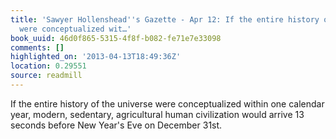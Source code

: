 ```yaml
---
title: 'Sawyer Hollenshead''s Gazette - Apr 12: If the entire history of the universe
  were conceptualized wit…'
book_uuid: 46d0f865-5315-4f8f-b082-fe71e7e33098
comments: []
highlighted_on: '2013-04-13T18:49:36Z'
location: 0.29551
source: readmill
---
```


If the entire history of the universe were conceptualized within one calendar year, modern, sedentary, agricultural human civilization would arrive 13 seconds before New Year's Eve on December 31st.